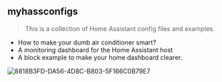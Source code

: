 
## myhassconfigs

> This is a collection of Home Assistant config files and examples.

- How to make your dumb air conditioner smart?
- A monitoring dashboard for the Home Assistant host
- A block example to make your home dashboard clearer.

![8818B3FD-DA56-4D8C-B803-5F166C0B79E7](https://user-images.githubusercontent.com/30338980/181823772-e9ac2a9d-2350-4c0a-9f94-b9bf6b8e1ce4.png)
